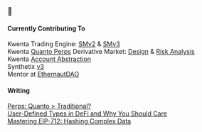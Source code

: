 ### 👋

#### Currently Contributing To
Kwenta Trading Engine: [SMv2](https://github.com/Kwenta/smart-margin) & [SMv3](https://github.com/Kwenta/smart-margin-v3) <br>
Kwenta [Quanto Perps](https://github.com/Kwenta/synthetix-v3/tree/dev) Derivative Market: [Design](https://github.com/Kwenta/kwenta-state-log/blob/master/kips/kip-117.md) & [Risk Analysis](quanto-py) <br>
Kwenta [Account Abstraction](https://github.com/Kwenta/scw-contracts) <br>
Synthetix [v3](https://github.com/Synthetixio/synthetix-v3) <br>
Mentor at [EthernautDAO](https://forum.ethernautdao.io/t/smart-contract-engineer-mentorship-with-jared-at-kwenta/) <br>

#### Writing
[Perps: Quanto > Traditional?](https://mirror.xyz/jaredborders.eth/jiCrjwoSNgQJejd3AqEmA-Lv0YFwBdB0C7tmDgyoh0U) <br>
[User-Defined Types in DeFi and Why You Should Care](https://mirror.xyz/jaredborders.eth/9JWZAGP8o8plKXAZWY6h0shiw5y4lgmbHjqep3IXN4I) <br>
[Mastering EIP-712: Hashing Complex Data](https://mirror.xyz/jaredborders.eth/G2RP5XAfLbNZv01DXgxuzv_34bQF_PuO1X2u0Nhop9g) <br>
